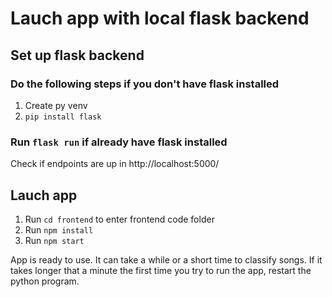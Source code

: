 # Lauch app with local flask backend
## Set up flask backend
### Do the following steps if you don't have flask installed
1. Create py venv
2. `pip install flask`

### Run `flask run` if already have flask installed
Check if endpoints are up in http://localhost:5000/

## Lauch app
1. Run `cd frontend` to enter frontend code folder
2. Run `npm install`
3. Run `npm start`

App is ready to use. It can take a while or a short
time to classify songs. If it takes longer
that a minute the first time you try to run the app,
restart the python program.
